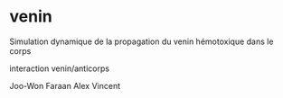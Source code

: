 # venin
Simulation dynamique de la propagation du venin hémotoxique dans le corps

interaction venin/anticorps

Joo-Won Faraan Alex Vincent
